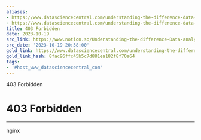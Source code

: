 ```yaml
---
aliases:
- https://www.datasciencecentral.com/understanding-the-difference-data-analyst-data-scientist-and-data-engineer/?utm_source=pocket_saves
- https://www.datasciencecentral.com/understanding-the-difference-data-analyst-data-scientist-and-data-engineer/
title: 403 Forbidden
date: 2023-10-19
src_link: https://www.notion.so/Understanding-the-difference-Data-analyst-data-scientist-and-data-engineer-DataScienceCentral-c-ec51d53f730f4e04b4cf15ed7a41402a
src_date: '2023-10-19 20:38:00'
gold_link: https://www.datasciencecentral.com/understanding-the-difference-data-analyst-data-scientist-and-data-engineer/
gold_link_hash: 8fac96ffc45b5c7d881ea182f8f70a64
tags:
- '#host_www_datasciencecentral_com'
---
```



403 Forbidden

403 Forbidden
=============




---

nginx